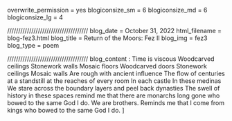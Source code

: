 overwrite_permission = yes
blogiconsize_sm = 6
blogiconsize_md = 6
blogiconsize_lg = 4

/////////////////////////////////////
blog_date = October 31, 2022
html_filename = blog-fez3.html
blog_title = Return of the Moors: Fez II
blog_img = fez3
blog_type = poem

/////////////////////////////////////
blog_content : 
Time is viscous
Woodcarved ceilings
Stonework walls
Mosaic floors
Woodcarved doors
Stonework ceilings 
Mosaic walls
Are rough with ancient influence
The flow of centuries at a standstill at the reaches of every room
In each castle
In these medinas
We stare across the boundary layers and peel back dynasties
The swell of history in these spaces remind me that there are monarchs long gone who bowed to the same God I do. We are brothers. 
Reminds me that I come from kings
who bowed to the same God I do.
]